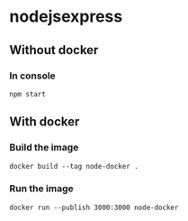 # nodejsexpress
## Without docker
### In console
```
npm start
```
## With docker
### Build the image
```
docker build --tag node-docker .
```
### Run the image
```
docker run --publish 3000:3000 node-docker
```
